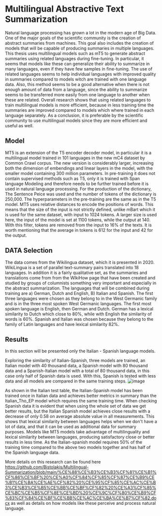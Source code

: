 # Multilingual Abstractive Text Summarization

Natural language processing has grown a lot in the modern age of Big Data. One of the major
goals of the scientific community is the creation of abstract summaries from machines.
This goal also includes the creation of models that will be capable of producing summaries
in multiple languages. This thesis uses multilingual models such as mT5 to generate abstract
summaries using related languages during fine-tuning. In particular, it seems that models
like these can generalize their ability to summarize in many languages, even if they have few
samples in fine-tuning. The use of related languages seems to help individual languages with
improved quality in summaries compared to models witch are trained with one language
data. Also, this method seems to be a good alternative when there is not enough amount
of data from a language, since the ability to summarize seems to be transferred more easily
from one language to another when these are related. Overall research shows that using
related languages to train multilingual models is more efficient, because in less training time
the summaries are improved compared to models which where trained in each language
separately. As a conclusion, it is preferable by the scientific community to use multilingual
models since they are more efficient and useful as well.
## Model
MT5 is an extension of the T5 encoder decoder model, in particular it is a multilingual model trained in 101 languages in the new mC4 dataset by Common Crawl corpus. The new version is considerably larger, increasing both the dimension of embendings and linear layers in the model, with the smaller model containing 300 million parameters. In pre-training it does not contain supervised methods such as T5, only it is trained with Span language Modeling and therefore needs to be further trained before it is used in natural language processing. For the production of the dictionary, The Sentence Peice was used and the number of tokens of the dictionary is 250,000. The hyperparameters in the pre-training are the same as in the T5 model. MT5 uses relative distances to encode the positions of words. This means that the size of the input is not strictly defined, unlike mBart which
it is used for the same dataset, with input to 1024 tokens. A larger size is used here, the input of the model is set at 1100 tokens, while the output at 140. With this filter, tokens are removed from the input to 16% of the
texts. It is worth mentioning that the average in tokens is 612 for the input and
42 for the output.

## DATA Selection 
The data comes from the Wikilingua dataset, which it is presented in 2020. WikiLingua is a set of parallel text-summary pairs
translated into 18 languages. In addition
it is a fairly qualitative set, as the summaries and translations come from
from the WIkiHow page that have been created and studied by groups of columnists something very important and especially in the
abstract summarization. The languages that will be combined during training are a) German, Dutch and English, B)
Italian and Spanish. The first three languages were chosen as they belong to
in the West Germanic family and is in the three most spoken West Germanic languages. The first most spoken language is English, then German and Dutch. German has a lexical similarity to Dutch which close to
80%, while with English the similarity of words is 60%. Spanish and
Italian was chosen because they belong to the family of Latin languages and have
lexical similarity 82%.

## Results
In this section will be presented only the Italian - Spanish language models.

Exploring the similarity of Italian-Spanish, three models are trained, an Italian model with 40 thousand data, a Spanish model with 80 thousand data and a Spanish-Italian model with a total of 80 thousand data, in this case only half of Spanish data is used. With this, Spanish is tested with less data and all models are compared in the same training steps. 
![image](https://github.com/Bistolakis/Multilingual-Summarization/assets/146676489/52baa9a4-8650-4fcc-9d37-2813c2f55ff1)

As shown in the Italian test table, the Italian-Spanish model has been trained once in Italian data and achieves better metrics in summary than the Italian_Tho_EP model which requires the same training time. When checking Spanish data it is evident that when using the whole set of data we get better results, but the Italian Spanish model achieves close results with a decrease of only 0.58 on average absolute
value in all measurements. This shows that lexical similarity between languages helps when we don't have a lot of data, and that it can be used as additional data for summary purposes. Models like MT5 models take advantage of multilinguality and lexical similarity between languages, producing satisfactory close or better results in less time. As the Italian-spanish model requires 50% of the training time compared to the above two models together and has half of the Spanish language data.

More details on this research can be found here https://github.com/Bistolakis/Multilingual-Summarization/blob/main/%CE%88%CE%B3%CE%B3%CF%81%CE%B1%CF%86%CE%BF%20%CE%A0%CF%84%CF%85%CF%87%CE%B9%CE%B1%CE%BA%CE%AE%CF%82%20%CE%95%CF%85%CE%AC%CE%B3%CE%B3%CE%B5%CE%BB%CE%BF%CF%82%20%CE%A3%CF%85%CE%BC%CE%B5%CF%8E%CE%BD%20%CE%9C%CF%80%CE%B9%CF%83%CF%84%CE%BF%CE%BB%CE%AC%CE%BA%CE%B7%CF%82.docx  as well as details on how models like these perceive and process natural language.





